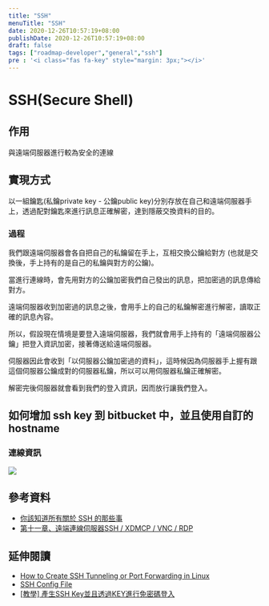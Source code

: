 ```yaml
---
title: "SSH"
menuTitle: "SSH"
date: 2020-12-26T10:57:19+08:00
publishDate: 2020-12-26T10:57:19+08:00
draft: false
tags: ["roadmap-developer","general","ssh"]
pre : '<i class="fas fa-key" style="margin: 3px;"></i>'
---
```


# SSH(Secure Shell)

## 作用
與遠端伺服器進行較為安全的連線

## 實現方式
以一組鑰匙(私鑰private key - 公鑰public key)分別存放在自己和遠端伺服器手上，透過配對鑰匙來進行訊息正確解密，達到隱蔽交換資料的目的。

### 過程
我們跟遠端伺服器會各自把自己的私鑰留在手上，互相交換公鑰給對方
(也就是交換後，手上持有的是自己的私鑰與對方的公鑰)。

當進行連線時，會先用對方的公鑰加密我們自己發出的訊息，把加密過的訊息傳給對方。

遠端伺服器收到加密過的訊息之後，會用手上的自己的私鑰解密進行解密，讀取正確的訊息內容。


所以，假設現在情境是要登入遠端伺服器，我們就會用手上持有的「遠端伺服器公鑰」把登入資訊加密，接著傳送給遠端伺服器。

伺服器因此會收到「以伺服器公鑰加密過的資料」，這時候因為伺服器手上握有跟這個伺服器公鑰成對的伺服器私鑰，所以可以用伺服器私鑰正確解密。

解密完後伺服器就會看到我們的登入資訊，因而放行讓我們登入。

## 如何增加 ssh key 到 bitbucket 中，並且使用自訂的 hostname

### 連線資訊
![](https://i.imgur.com/AqxzkWO.png)

## 參考資料
- [你該知道所有關於 SSH 的那些事](https://jennycodes.me/posts/security-ssh)
- [第十一章、遠端連線伺服器SSH / XDMCP / VNC / RDP](http://linux.vbird.org/linux_server/0310telnetssh.php)

## 延伸閱讀
- [How to Create SSH Tunneling or Port Forwarding in Linux](https://www.tecmint.com/create-ssh-tunneling-port-forwarding-in-linux/)
- [SSH Config File](https://www.ssh.com/ssh/config/)
- [[教學] 產生SSH Key並且透過KEY進行免密碼登入](https://xenby.com/b/220-%E6%95%99%E5%AD%B8-%E7%94%A2%E7%94%9Fssh-key%E4%B8%A6%E4%B8%94%E9%80%8F%E9%81%8Ekey%E9%80%B2%E8%A1%8C%E5%85%8D%E5%AF%86%E7%A2%BC%E7%99%BB%E5%85%A5)
